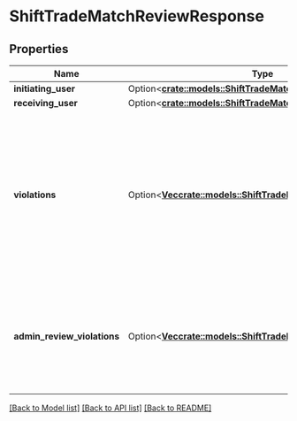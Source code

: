 # ShiftTradeMatchReviewResponse

## Properties

Name | Type | Description | Notes
------------ | ------------- | ------------- | -------------
**initiating_user** | Option<[**crate::models::ShiftTradeMatchReviewUserResponse**](ShiftTradeMatchReviewUserResponse.md)> |  | [optional]
**receiving_user** | Option<[**crate::models::ShiftTradeMatchReviewUserResponse**](ShiftTradeMatchReviewUserResponse.md)> |  | [optional]
**violations** | Option<[**Vec<crate::models::ShiftTradeMatchViolation>**](ShiftTradeMatchViolation.md)> | Constraint violations introduced after being matched that would normally disallow a trade, but which can still be overridden by the shift trade administrator | [optional]
**admin_review_violations** | Option<[**Vec<crate::models::ShiftTradeMatchViolation>**](ShiftTradeMatchViolation.md)> | Constraint violations associated with this shift trade which require shift trade administrator review | [optional]

[[Back to Model list]](../README.md#documentation-for-models) [[Back to API list]](../README.md#documentation-for-api-endpoints) [[Back to README]](../README.md)


